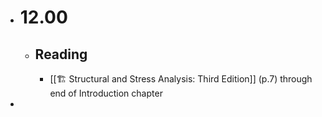 - # 12.00
	- ## Reading
		- [[🏗 Structural and Stress Analysis: Third Edition]] (p.7) through end of Introduction chapter
-